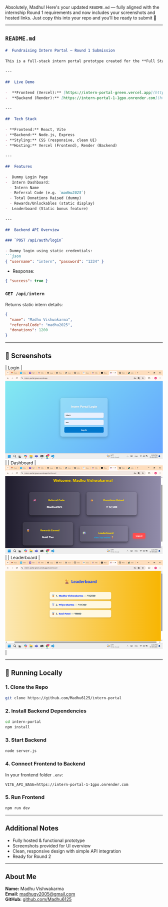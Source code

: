 Absolutely, Madhu! Here's your updated `README.md` — fully aligned with the internship Round 1 requirements and now includes your screenshots and hosted links. Just copy this into your repo and you’ll be ready to submit 💪

---

##  `README.md`

```markdown
#  Fundraising Intern Portal – Round 1 Submission

This is a full-stack intern portal prototype created for the **Full Stack Developer Internship – Round 1 Task**. It provides a dashboard view for interns to monitor referral activity, view dummy donations, and access static rewards information.

---

##  Live Demo

-  **Frontend (Vercel):** [https://intern-portal-green.vercel.app](https://intern-portal-green.vercel.app)
-  **Backend (Render):** [https://intern-portal-1-1gpo.onrender.com](https://intern-portal-1-1gpo.onrender.com)

---

##  Tech Stack

- **Frontend:** React, Vite
- **Backend:** Node.js, Express
- **Styling:** CSS (responsive, clean UI)
- **Hosting:** Vercel (Frontend), Render (Backend)

---

##  Features

-  Dummy Login Page
-  Intern Dashboard:
  - Intern Name
  - Referral Code (e.g. `madhu2025`)
  - Total Donations Raised (dummy)
  - Rewards/Unlockables (static display)
-  Leaderboard (Static bonus feature)

---

##  Backend API Overview

### `POST /api/auth/login`

- Dummy login using static credentials:
```json
{ "username": "intern", "password": "1234" }
```
- Response:
```json
{ "success": true }
```

### `GET /api/intern`

Returns static intern details:
```json
{
  "name": "Madhu Vishwakarma",
  "referralCode": "madhu2025",
  "donations": 1200
}
```

---

## 📸 Screenshots


|  Login | ![login](https://github.com/Madhu6125/intern-portal/blob/main/login.png) |
|  Dashboard | ![dashboard](https://github.com/Madhu6125/intern-portal/blob/main/Dashboard.png) |
|  Leaderboard | ![leaderboard](https://github.com/Madhu6125/intern-portal/blob/main/Leaderboard.png) |

---

## 🧪 Running Locally

### 1. Clone the Repo
```bash
git clone https://github.com/Madhu6125/intern-portal
```

### 2. Install Backend Dependencies
```bash
cd intern-portal
npm install
```

### 3. Start Backend
```bash
node server.js
```

### 4. Connect Frontend to Backend

In your frontend folder `.env`:
```
VITE_API_BASE=https://intern-portal-1-1gpo.onrender.com
```

### 5. Run Frontend
```bash
npm run dev
```

---

##  Additional Notes

- Fully hosted & functional prototype
- Screenshots provided for UI overview
- Clean, responsive design with simple API integration
-  Ready for Round 2

---

##  About Me

**Name:** Madhu Vishwakarma  
**Email:** madhugv2005@gmail.com  
**GitHub:** [github.com/Madhu6125](https://github.com/Madhu6125)
